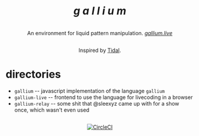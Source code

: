 <h1 align="center"><i>g a l l i u m</i></h1>

![](data:image/gif;base64,R0lGODlhAQABAAAAACH5BAEKAAEALAAAAAABAAEAAAICTAEAOw==)

<p align="center">An environment for liquid pattern manipulation. <i><a href="http://gallium.live">gallium.live</a></i></p>


![](data:image/gif;base64,R0lGODlhAQABAAAAACH5BAEKAAEALAAAAAABAAEAAAICTAEAOw==)


<p align="center">
  Inspired by <a href="https://tidalcycles.org/">Tidal</a>.
</p>

# directories
- `gallium` -- javascript implementation of the language `gallium`
- `gallium-live` -- frontend to use the language for livecoding in a browser
- `gallium-relay` -- some shit that @sleexyz came up with for a show once, which wasn't even used

![](data:image/gif;base64,R0lGODlhAQABAAAAACH5BAEKAAEALAAAAAABAAEAAAICTAEAOw==)

<p align="center">
<a href="https://circleci.com/gh/sleexyz/gallium">
  <img alt="CircleCI" src="https://circleci.com/gh/sleexyz/gallium.svg?style=svg"></img>
</a>
</p>
